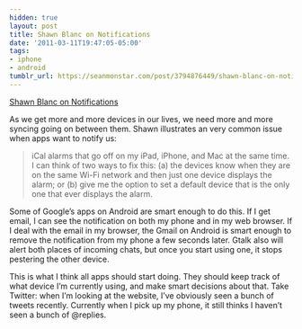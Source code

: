 ```yaml
---
hidden: true
layout: post
title: Shawn Blanc on Notifications
date: '2011-03-11T19:47:05-05:00'
tags:
- iphone
- android
tumblr_url: https://seanmonstar.com/post/3794876449/shawn-blanc-on-notifications
---
```

[Shawn Blanc on Notifications](http://shawnblanc.net/2011/03/ben-brooks-ios-notifications/)  

As we get more and more devices in our lives, we need more and more syncing going on between them. Shawn illustrates an very common issue when apps want to notify us:

> iCal alarms that go off on my iPad, iPhone, and Mac at the same time. I can think of two ways to fix this: (a) the devices know when they are on the same Wi-Fi network and then just one device displays the alarm; or (b) give me the option to set a default device that is the only one that ever displays the alarm.

Some of Google’s apps on Android are smart enough to do this. If I get email, I can see the notification on both my phone and in my web browser. If I deal with the email in my browser, the Gmail on Android is smart enough to remove the notification from my phone a few seconds later. Gtalk also will alert both places of incoming chats, but once you start using one, it stops pestering the other device.

This is what I think all apps should start doing. They should keep track of what device I’m currently using, and make smart decisions about that. Take Twitter: when I’m looking at the website, I’ve obviously seen a bunch of tweets recently. Currently when I pick up my phone, it still thinks I haven’t seen a bunch of @replies.

